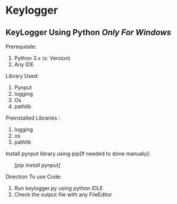 # Keylogger

## KeyLogger Using Python _****Only For Windows****_

Prerequisite:
<ol>
<li>Python 3.x (x: Version)</li>
<li>Any IDE</li>
</ol>
 
 Library Used:
 <ol>
 <li> Pynput</li>
 <li>logging</li>
 <li> Os </li>
 <li> pathlib</li>
  </ol>

Preinstalled Libraries : 
<ol><li>logging</li> <li> os</li><li> pathlib</li></ol>
 
 Install pynput library using pip[If needed to done manualy]:<ol> *[pip install pynput]* </ol>
 
 Direction To use Code:
 <ol>
 <li>Run keylogger.py using python IDLE </li>
 <li>Check the output file with any FileEditor</li>
</ol> 

